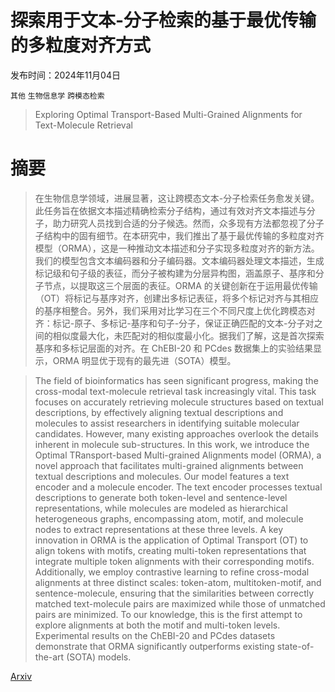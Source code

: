 # 探索用于文本-分子检索的基于最优传输的多粒度对齐方式

发布时间：2024年11月04日

`其他` `生物信息学` `跨模态检索`

> Exploring Optimal Transport-Based Multi-Grained Alignments for Text-Molecule Retrieval

# 摘要

> 在生物信息学领域，进展显著，这让跨模态文本-分子检索任务愈发关键。此任务旨在依据文本描述精确检索分子结构，通过有效对齐文本描述与分子，助力研究人员找到合适的分子候选。然而，众多现有方法都忽视了分子子结构中的固有细节。在本研究中，我们推出了基于最优传输的多粒度对齐模型（ORMA），这是一种推动文本描述和分子实现多粒度对齐的新方法。我们的模型包含文本编码器和分子编码器。文本编码器处理文本描述，生成标记级和句子级的表征，而分子被构建为分层异构图，涵盖原子、基序和分子节点，以提取这三个层面的表征。ORMA 的关键创新在于运用最优传输（OT）将标记与基序对齐，创建出多标记表征，将多个标记对齐与其相应的基序相整合。另外，我们采用对比学习在三个不同尺度上优化跨模态对齐：标记-原子、多标记-基序和句子-分子，保证正确匹配的文本-分子对之间的相似度最大化，未匹配对的相似度最小化。据我们了解，这是首次探索基序和多标记层面的对齐。在 ChEBI-20 和 PCdes 数据集上的实验结果显示，ORMA 明显优于现有的最先进（SOTA）模型。

> The field of bioinformatics has seen significant progress, making the cross-modal text-molecule retrieval task increasingly vital. This task focuses on accurately retrieving molecule structures based on textual descriptions, by effectively aligning textual descriptions and molecules to assist researchers in identifying suitable molecular candidates. However, many existing approaches overlook the details inherent in molecule sub-structures. In this work, we introduce the Optimal TRansport-based Multi-grained Alignments model (ORMA), a novel approach that facilitates multi-grained alignments between textual descriptions and molecules. Our model features a text encoder and a molecule encoder. The text encoder processes textual descriptions to generate both token-level and sentence-level representations, while molecules are modeled as hierarchical heterogeneous graphs, encompassing atom, motif, and molecule nodes to extract representations at these three levels. A key innovation in ORMA is the application of Optimal Transport (OT) to align tokens with motifs, creating multi-token representations that integrate multiple token alignments with their corresponding motifs. Additionally, we employ contrastive learning to refine cross-modal alignments at three distinct scales: token-atom, multitoken-motif, and sentence-molecule, ensuring that the similarities between correctly matched text-molecule pairs are maximized while those of unmatched pairs are minimized. To our knowledge, this is the first attempt to explore alignments at both the motif and multi-token levels. Experimental results on the ChEBI-20 and PCdes datasets demonstrate that ORMA significantly outperforms existing state-of-the-art (SOTA) models.

[Arxiv](https://arxiv.org/abs/2411.11875)